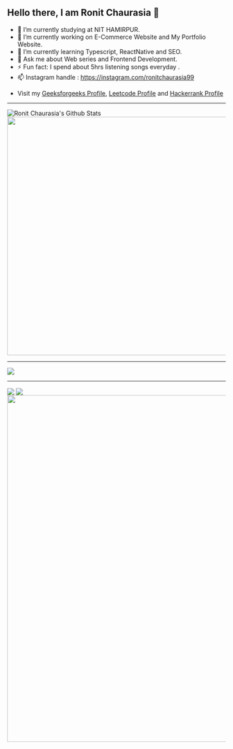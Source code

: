 ## Hello there, I am Ronit Chaurasia 👋


- 👯 I’m currently studying at NIT HAMIRPUR.
- 🔭 I’m currently working on E-Commerce Website and My Portfolio Website.
- 🌱 I’m currently learning Typescript, ReactNative and SEO.
- 💬 Ask me about Web series and Frontend Development.
- ⚡ Fun fact: I spend about 5hrs listening songs everyday .
- 📫 Instagram handle : https://instagram.com/ronitchaurasia99
- <link rel="stylesheet" href="./styles.css">
    <p>Visit my <a href="https://auth.geeksforgeeks.org/user/evilsting/practice/" >Geeksforgeeks Profile</a>,  <a href="https://leetcode.com/Evil_Sting/" >Leetcode Profile</a> and 
      <a href="https://www.hackerrank.com/Evil_sting"> Hackerrank Profile</a></p>
<hr>

<img align="center" alt="Ronit Chaurasia's Github Stats" src = "https://github-readme-stats.vercel.app/api?username=Ronit-Chaurasia&show_icons=true&hide_border=false&theme=midnight-purple" display="inline-block">
<img src="https://wakatime.com/share/@Ronit_Chaurasia/76b9b9a3-e29d-49c5-9a34-67b60c18a021.svg" width="550px">
<hr>
<img align="center" src="https://github-readme-stats.vercel.app/api/top-langs/?username=Ronit-Chaurasia&exclude_repo=github-readme-stats,anuraghazra.github.io&theme=midnight-purple">
<hr>
<img align="center" src="https://github-readme-stats.vercel.app/api/pin/?username=Ronit-Chaurasia&repo=github-readme-stats&theme=midnight-purple">
<img align="center" src="https://komarev.com/ghpvc/?username=Ronit-Chaurasia&color=blueviolet">
<img src="https://wakatime.com/share/@Ronit_Chaurasia/efe9245f-3d0a-4fab-9cac-cfa9310d67a5.svg" width="800px">


